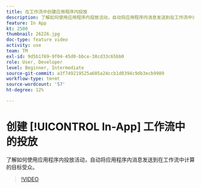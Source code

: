 ```yaml
---
title: 在工作流中创建应用程序内投放
description: 了解如何使用应用程序内投放活动，自动将应用程序内消息发送到在工作流中计算的目标受众。
feature: In App
kt: 2500
thumbnail: 26226.jpg
doc-type: feature video
activity: use
team: TM
exl-id: 9d5b1769-9f04-45d0-bbce-38cd33c65bb0
role: User, Developer
level: Beginner, Intermediate
source-git-commit: a3f749219525a605a24ccb1d0394c9db3ecb9989
workflow-type: tm+mt
source-wordcount: '57'
ht-degree: 12%

---
```


# 创建 [!UICONTROL In-App] 工作流中的投放

了解如何使用应用程序内投放活动，自动将应用程序内消息发送到在工作流中计算的目标受众。

>[!VIDEO](https://video.tv.adobe.com/v/26226?quality=12&learn=on)
